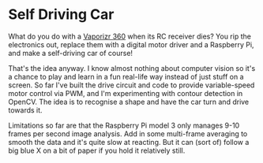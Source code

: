 # Self Driving Car

What do you do with a [Vaporizr 360](https://www.youtube.com/watch?v=WWDg4KFKr28) when its RC receiver dies? You rip the electronics out, replace them with a digital motor driver and a Raspberry Pi, and make a self-driving car of course!

That's the idea anyway. I know almost nothing about computer vision so it's a chance to play and learn in a fun real-life way instead of just stuff on a screen. So far I've built the drive circuit and code to provide variable-speed motor control via PWM, and I'm experimenting with contour detection in OpenCV. The idea is to recognise a shape and have the car turn and drive towards it.

Limitations so far are that the Raspberry Pi model 3 only manages 9-10 frames per second image analysis. Add in some multi-frame averaging to smooth the data and it's quite slow at reacting. But it can (sort of) follow a big blue X on a bit of paper if you hold it relatively still.